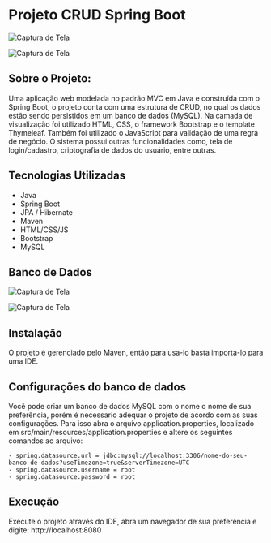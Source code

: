 # Projeto CRUD Spring Boot

![Captura de Tela](./assets/170031976-645e9bd8-eaca-4a84-805c-588100e1a770.png)

![Captura de Tela](./assets/170031981-68cf5454-a727-467c-82e6-1ba2f53c2900.png)

## Sobre o Projeto:

Uma aplicação web modelada no padrão MVC em Java e construída com o Spring Boot, o projeto conta com uma estrutura de CRUD, no qual os dados estão sendo persistidos em um banco de dados (MySQL). Na camada de visualização foi utilizado HTML, CSS, o framework Bootstrap e o template Thymeleaf.  Também foi utilizado o JavaScript para validação de uma regra de negócio. O sistema possui outras funcionalidades como, tela de login/cadastro, criptografia de dados do usuário, entre outras.
 
## Tecnologias Utilizadas

- Java
- Spring Boot
- JPA / Hibernate
- Maven
- HTML/CSS/JS
- Bootstrap
- MySQL

## Banco de Dados

![Captura de Tela](./assets/170030916-5c05c8c3-71d7-432e-aa6c-02b0ccf30409.png)

![Captura de Tela](./assets/170030921-8948e471-b0c1-4fcc-94aa-4bc94a554df9.png)

## Instalação

O projeto é gerenciado pelo Maven, então para usa-lo basta importa-lo para uma IDE.

## Configurações do banco de dados

Você pode criar um banco de dados MySQL com o nome o nome de sua preferência, porém é necessario adequar o projeto de acordo com as suas configurações. Para isso abra o arquivo application.properties, localizado em src/main/resources/application.properties e altere os seguintes comandos ao arquivo:

```
- spring.datasource.url = jdbc:mysql://localhost:3306/nome-do-seu-banco-de-dados?useTimezone=true&serverTimezone=UTC
- spring.datasource.username = root
- spring.datasource.password = root
```

## Execução

Execute o projeto através do IDE, abra um navegador de sua preferência e digite: http://localhost:8080
